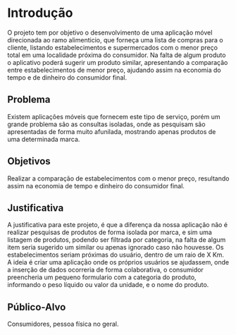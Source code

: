# Introdução

O projeto tem por objetivo o desenvolvimento de uma aplicação móvel direcionada ao ramo alimenticio, que forneça uma lista de compras para o cliente, listando estabelecimentos e supermercados com o menor preço total em uma localidade próxima do consumidor.
Na falta de algum produto o aplicativo poderá sugerir um produto similar, apresentando a comparação entre estabelecimentos de menor preço, ajudando assim na economia do tempo e de dinheiro do consumidor final.

## Problema

Existem aplicações móveis que fornecem este tipo de serviço, porém um grande problema são as consultas isoladas, onde as pesquisam são apresentadas de forma muito afunilada, mostrando apenas produtos de uma determinada marca.

## Objetivos

Realizar a comparação de estabelecimentos com o menor preço, resultando assim na economia de tempo e dinheiro do consumidor final.

## Justificativa

A justificativa para este projeto, é que a diferença da nossa aplicação não é realizar pesquisas de produtos de forma isolada por marca, e sim uma listagem de produtos, podendo ser filtrada por categoria, na falta de algum item seria sugerido um similar ou apenas ignorado caso não houvesse.
Os estabelecimentos seriam próximas do usuário, dentro de um raio de X Km.
A ideia é criar uma aplicação onde os próprios usuários se ajudassem, onde a inserção de dados ocorreria de forma colaborativa, o consumidor preencheria um pequeno formulario com a categoria do produto, informando o peso líquido ou valor da unidade, e o nome do produto.

## Público-Alvo

Consumidores, pessoa física no geral.
